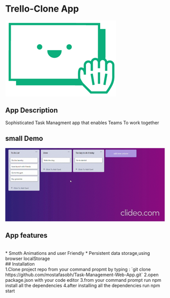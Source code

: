 # Trello-Clone App
![](images/Card.png)

## App Description

Sophisticated Task Managment app that enables Teams To work together

## small Demo <br/>
![](https://github.com/mostafasobh/Task-Management-Web-App/blob/main/images/trello-clone-google-chrome-2020-12-22-13-55-17_XYuLxmOk_0lKq.gif)
<br/>
 ## App features
 <br/>
       * Smoth Animations and user Friendly
       * Persistent data storage,using browser localStorage
       
<br/>
## Installation
<br/>
      1.Clone project repo from your command propmt by typing : `git clone https://github.com/mostafasobh/Task-Management-Web-App.git` 
      2.open package.json with your code editor
      3.from your command prompt run npm install all the dependencies
      4.after installing all the dependencies run npm start
